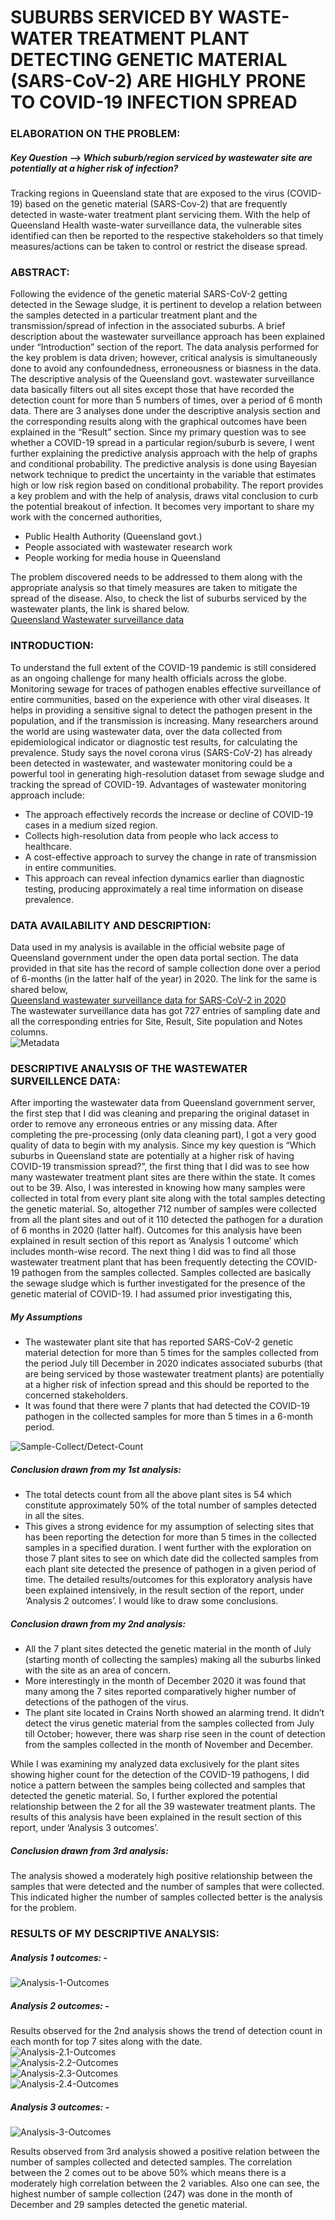 # SUBURBS SERVICED BY WASTE-WATER TREATMENT PLANT DETECTING GENETIC MATERIAL (SARS-CoV-2) ARE HIGHLY PRONE TO COVID-19 INFECTION SPREAD

### ELABORATION ON THE PROBLEM:
##### Key Question --> *Which suburb/region serviced by wastewater site are potentially at a higher risk of infection?* 
Tracking regions in Queensland state that are exposed to the virus (COVID-19) based on the genetic material (SARS-Cov-2) that are frequently detected in waste-water treatment plant servicing them. With the help of Queensland Health waste-water surveillance data, the vulnerable sites identified can then be reported to the respective stakeholders so that timely measures/actions can be taken to control or restrict the disease spread.

### ABSTRACT:
Following the evidence of the genetic material SARS-CoV-2 getting detected in the Sewage sludge, it is pertinent to 
develop a relation between the samples detected in a particular treatment plant and the transmission/spread of 
infection in the associated suburbs. A brief description about the wastewater surveillance approach has been 
explained under “Introduction” section of the report. The data analysis performed for the key problem is data 
driven; however, critical analysis is simultaneously done to avoid any confoundedness, erroneousness or biasness in 
the data. The descriptive analysis of the Queensland govt. wastewater surveillance data basically filters out all sites
except those that have recorded the detection count for more than 5 numbers of times, over a period of 6 month 
data. There are 3 analyses done under the descriptive analysis section and the corresponding results along with the 
graphical outcomes have been explained in the “Result” section. Since my primary question was to see whether a
COVID-19 spread in a particular region/suburb is severe, I went further explaining the predictive analysis approach 
with the help of graphs and conditional probability. The predictive analysis is done using Bayesian network technique 
to predict the uncertainty in the variable that estimates high or low risk region based on conditional probability. The 
report provides a key problem and with the help of analysis, draws vital conclusion to curb the potential breakout of 
infection. It becomes very important to share my work with the concerned authorities,
* Public Health Authority (Queensland govt.)
* People associated with wastewater research work
* People working for media house in Queensland

The problem discovered needs to be addressed to them along with the appropriate analysis so that timely measures are taken to mitigate the spread of the disease. Also, to check the list of suburbs serviced by the wastewater plants, the link is shared below.   
[Queensland Wastewater surveillance data](https://www.qld.gov.au/health/conditions/health-alerts/coronavirus-covid-19/current-status/wastewater)

### INTRODUCTION:
To understand the full extent of the COVID-19 pandemic is still considered as an ongoing challenge for many health 
officials across the globe. Monitoring sewage for traces of pathogen enables effective surveillance of entire 
communities, based on the experience with other viral diseases. It helps in providing a sensitive signal to detect the 
pathogen present in the population, and if the transmission is increasing. Many researchers around the world are 
using wastewater data, over the data collected from epidemiological indicator or diagnostic test results, for
calculating the prevalence. Study says the novel corona virus (SARS-CoV-2) has already been detected in wastewater, 
and wastewater monitoring could be a powerful tool in generating high-resolution dataset from sewage sludge and 
tracking the spread of COVID-19.
Advantages of wastewater monitoring approach include:
* The approach effectively records the increase or decline of COVID-19 cases in a medium sized region.
* Collects high-resolution data from people who lack access to healthcare.
* A cost-effective approach to survey the change in rate of transmission in entire communities.
* This approach can reveal infection dynamics earlier than diagnostic testing, producing approximately a real 
time information on disease prevalence.

### DATA AVAILABILITY AND DESCRIPTION:
Data used in my analysis is available in the official website page of Queensland government under the open data 
portal section. The data provided in that site has the record of sample collection done over a period of 6-months (in 
the latter half of the year) in 2020. The link for the same is shared below,  
[Queensland wastewater surveillance data for SARS-CoV-2 in 2020](https://www.data.qld.gov.au/dataset/queensland-wastewater-surveillance-for-sars-cov-2/resource/0e7a7d67-435c-4d24-9e6f-23c28a6a8cff)  
The wastewater surveillance data has got 727 entries of sampling date and all the corresponding entries for Site, 
Result, Site population and Notes columns.  
![Metadata](Datas/metadata.png)  

### DESCRIPTIVE ANALYSIS OF THE WASTEWATER SURVEILLENCE DATA:  
After importing the wastewater data from Queensland government server, the first step that I did was cleaning and 
preparing the original dataset in order to remove any erroneous entries or any missing data. After completing the
pre-processing (only data cleaning part), I got a very good quality of data to begin with my analysis.
Since my key question is “Which suburbs in Queensland state are potentially at a higher risk of having COVID-19 
transmission spread?”, the first thing that I did was to see how many wastewater treatment plant sites are there 
within the state. It comes out to be 39. 
Also, I was interested in knowing how many samples were collected in total from every plant site along with the total 
samples detecting the genetic material. So, altogether 712 number of samples were collected from all the plant sites
and out of it 110 detected the pathogen for a duration of 6 months in 2020 (latter half). Outcomes for this analysis 
have been explained in result section of this report as ‘Analysis 1 outcome’ which includes month-wise record.
The next thing I did was to find all those wastewater treatment plant that has been frequently detecting the COVID-19 pathogen from the samples collected. Samples collected are basically the sewage sludge which is further 
investigated for the presence of the genetic material of COVID-19. I had assumed prior investigating this,  
##### *My Assumptions*
- The wastewater plant site that has reported SARS-CoV-2 genetic material detection for more than 5 times for the 
samples collected from the period July till December in 2020 indicates associated suburbs (that are being serviced by 
those wastewater treatment plants) are potentially at a higher risk of infection spread and this should be reported to 
the concerned stakeholders.
- It was found that there were 7 plants that had detected the COVID-19 pathogen in the collected samples for more 
than 5 times in a 6-month period.

![Sample-Collect/Detect-Count](Datas/Sample-CollectDetect-Count.png)  

##### *Conclusion drawn from my 1st analysis:*  
* The total detects count from all the above plant sites is 54 which constitute approximately 50% of the total 
number of samples detected in all the sites. 
* This gives a strong evidence for my assumption of selecting sites that has been reporting the detection for 
more than 5 times in the collected samples in a specified duration.
I went further with the exploration on those 7 plant sites to see on which date did the collected samples from each 
plant site detected the presence of pathogen in a given period of time. The detailed results/outcomes for this 
exploratory analysis have been explained intensively, in the result section of the report, under ‘Analysis 2 outcomes’. 
I would like to draw some conclusions.

##### *Conclusion drawn from my 2nd analysis:*  
* All the 7 plant sites detected the genetic material in the month of July (starting month of collecting the 
samples) making all the suburbs linked with the site as an area of concern.
* More interestingly in the month of December 2020 it was found that many among the 7 sites reported 
comparatively higher number of detections of the pathogen of the virus. 
* The plant site located in Crains North showed an alarming trend. It didn’t detect the virus genetic material 
from the samples collected from July till October; however, there was sharp rise seen in the count of 
detection from the samples collected in the month of November and December.

While I was examining my analyzed data exclusively for the plant sites showing higher count for the detection of the 
COVID-19 pathogens, I did notice a pattern between the samples being collected and samples that detected the 
genetic material. So, I further explored the potential relationship between the 2 for all the 39 wastewater treatment 
plants. The results of this analysis have been explained in the result section of this report, under ‘Analysis 3 
outcomes’.  

##### *Conclusion drawn from 3rd analysis:* 
The analysis showed a moderately high positive relationship between the samples that were detected and the 
number of samples that were collected. This indicated higher the number of samples collected better is the analysis 
for the problem.  

### RESULTS OF MY DESCRIPTIVE ANALYSIS:   

##### *Analysis 1 outcomes: -*    
![Analysis-1-Outcomes](Datas/Analysis1Outcome.png)  

##### *Analysis 2 outcomes: -*   
Results observed for the 2nd analysis shows the trend of detection count in each month for top 7 sites along with the 
date.  
![Analysis-2.1-Outcomes](Datas/Analysis2.1Outcome.png)  
![Analysis-2.2-Outcomes](Datas/Analysis2.2Outcome.png)   
![Analysis-2.3-Outcomes](Datas/Analysis2.3Outcome.png)   
![Analysis-2.4-Outcomes](Datas/Analysis2.4Outcome.png)   

##### *Analysis 3 outcomes: -*
![Analysis-3-Outcomes](Datas/Analysis3Outcome.png)   

Results observed from 3rd analysis showed a positive relation between the number of samples collected and 
detected samples. The correlation between the 2 comes out to be above 50% which means there is a moderately 
high correlation between the 2 variables. Also one can see, the highest number of sample collection (247) was done 
in the month of December and 29 samples detected the genetic material. 











